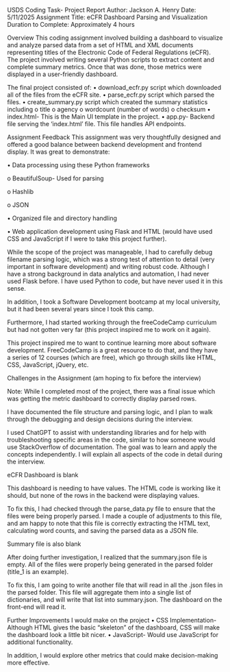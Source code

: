 USDS Coding Task- Project Report
Author: Jackson A. Henry
Date: 5/11/2025
Assignment Title: eCFR Dashboard Parsing and Visualization
Duration to Complete: Approximately 4 hours

Overview
This coding assignment involved building a dashboard to visualize and analyze parsed data from a set of HTML and XML documents representing titles of the Electronic Code of Federal Regulations (eCFR). The project involved writing several Python scripts to extract content and complete summary metrics. Once that was done, those metrics were displayed in a user-friendly dashboard. 

The final project consisted of: 
•	download_ecfr.py script which downloaded all of the files from the eCFR site. 
•	parse_ecfr.py script which parsed the files. 
•	create_summary.py script which created the summary statistics including
o	title
o	agency
o	wordcount (number of words)
o	checksum
•	index.html- This is the Main UI template in the project. 
•	app.py- Backend file serving the ‘index.html’ file. This file handles API endpoints. 


Assignment Feedback
This assignment was very thoughtfully designed and offered a good balance between backend development and frontend display. It was great to demonstrate: 

•	Data processing using these Python frameworks

o	BeautifulSoup- Used for parsing

o	Hashlib

o	JSON

•	Organized file and directory handling

•	Web application development using Flask and HTML (would have used CSS and JavaScript if I were to take this project further). 

While the scope of the project was manageable, I had to carefully debug filename parsing logic, which was a strong test of attention to detail (very important in software development) and writing robust code.
Although I have a strong background in data analytics and automation, I had never used Flask before. I have used Python to code, but have never used it in this sense. 

In addition, I took a Software Development bootcamp at my local university, but it had been several years since I took this camp. 

Furthermore, I had started working through the freeCodeCamp curriculum but had not gotten very far (this project inspired me to work on it again).  

This project inspired me to want to continue learning more about software development. FreeCodeCamp is a great resource to do that, and they have a series of 12 courses (which are free), which go through skills like HTML, CSS, JavaScript, jQuery, etc. 

Challenges in the Assignment (am hoping to fix before the interview)

Note: While I completed most of the project, there was a final issue which was getting the metric dashboard to correctly display parsed rows. 

I have documented the file structure and parsing logic, and I plan to walk through the debugging and design decisions during the interview. 

I used ChatGPT to assist with understanding libraries and for help with troubleshooting specific areas in the code, similar to how someone would use StackOverflow of documentation. The goal was to learn and apply the concepts independently. I will explain all aspects of the code in detail during the interview.   

eCFR Dashboard is blank
 
This dashboard is needing to have values. The HTML code is working like it should, but none of the rows in the backend were displaying values. 

To fix this, I had checked through the parse_data.py file to ensure that the files were being properly parsed. I made a couple of adjustments to this file, and am happy to note that this file is correctly extracting the HTML text, calculating word counts, and saving the parsed data as a JSON file. 

Summary file is also blank
 
After doing further investigation, I realized that the summary.json file is empty. 
All of the files were properly being generated in the parsed folder (title_1 is an example). 
 

To fix this, I am going to write another file that will read in all the .json files in the parsed folder. This file will aggregate them into a single list of dictionaries, and will write that list into summary.json. The dashboard on the front-end will read it. 


Further Improvements I would make on the project
•	CSS Implementation- Although HTML gives the basic “skeleton” of the dashboard, CSS will make the dashboard look a little bit nicer. 
•	JavaScript- Would use JavaScript for additional functionality. 

In addition, I would explore other metrics that could make decision-making more effective.  

